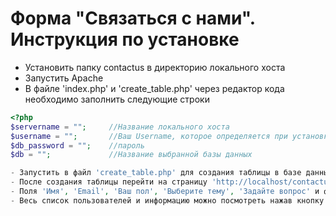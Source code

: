 # Форма "Связаться с нами". Инструкция по установке

- Установить папку contactus в директорию локального хоста
- Запустить Apache
- В файле 'index.php' и 'create_table.php' через редактор кода необходимо заполнить следующие строки

```php
<?php
$servername = "";     //Название локального хоста
$username = "";       //Ваш Username, которое определяется при установке MySQLI
$db_password = "";    //пароль
$db = "";             //Название выбранной базы данных

- Запустить в файл 'create_table.php' для создания таблицы в базе данных. В браузере набрать ссылку 'http://localhost/contactus/create_table.php'
- После создания таблицы перейти на страницу 'http://localhost/contactus/index.html', где находится форма "Связаться с нами"
- Поля 'Имя', 'Email', 'Ваш пол', 'Выберите тему', 'Задайте вопрос' и файл являются обязательными, сохраняются в таблице бд
- Весь список пользователей и информацию можно посмотреть нажав кнопку Таблица ('http://localhost/contactus/index.php?mode=table')

